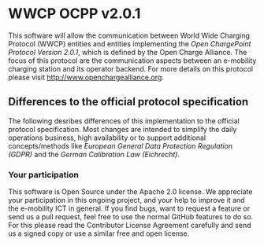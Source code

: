 # WWCP OCPP v2.0.1

This software will allow the communication between World Wide Charging
Protocol (WWCP) entities and entities implementing the
_Open ChargePoint Protocol Version 2.0.1_, which is defined by the
Open Charge Alliance. The focus of this protocol are the communication
aspects between an e-mobility charging station and its operator backend.
For more details on this protocol please visit http://www.openchargealliance.org.


## Differences to the official protocol specification

The following desribes differences of this implementation to the official protocol specification.
Most changes are intended to simplify the daily operations business, high availability or to
support additional concepts/methods like *European General Data Protection Regulation (GDPR)*
and the *German Calibration Law (Eichrecht)*.


### Your participation

This software is Open Source under the Apache 2.0 license. We appreciate
your participation in this ongoing project, and your help to improve it
and the e-mobility ICT in general. If you find bugs, want to request a
feature or send us a pull request, feel free to use the normal GitHub
features to do so. For this please read the Contributor License Agreement
carefully and send us a signed copy or use a similar free and open license.
